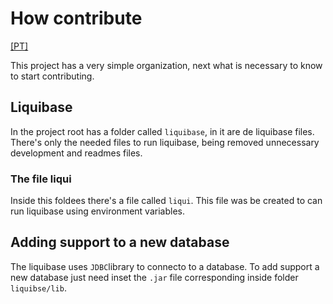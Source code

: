 # How contribute
[[PT]](../pt/como-contribuir.md)

This project has a very simple organization, next what is necessary to know to start contributing.

## Liquibase
In the project root has a folder called `liquibase`, in it are de liquibase files. There's only the needed files to run liquibase, being removed unnecessary development and readmes files.

### The file liqui
Inside this foldees there's a file called `liqui`. This file was be created to can run liquibase using environment variables.

## Adding support to a new database
The liquibase uses `JDBC`library to connecto to a database. To add support a new database just need inset the `.jar` file corresponding inside folder `liquibse/lib`.
